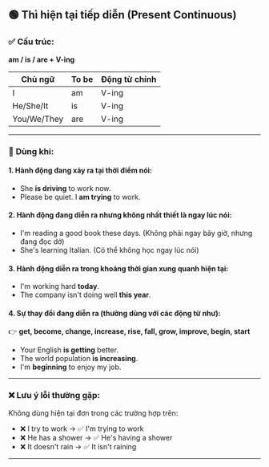 

## 🟢 **Thì hiện tại tiếp diễn (Present Continuous)**

### ✅ **Cấu trúc:**

**am / is / are + V-ing**

| Chủ ngữ     | To be | Động từ chính |
| ----------- | ----- | ------------- |
| I           | am    | V-ing         |
| He/She/It   | is    | V-ing         |
| You/We/They | are   | V-ing         |

---

### 📌 **Dùng khi:**

#### 1. **Hành động đang xảy ra tại thời điểm nói:**

* She **is driving** to work now.
* Please be quiet. I **am trying** to work.

#### 2. **Hành động đang diễn ra nhưng không nhất thiết là ngay lúc nói:**

* I'm reading a good book these days. (Không phải ngay bây giờ, nhưng đang đọc dở)
* She's learning Italian. (Có thể không học ngay lúc nói)

#### 3. **Hành động diễn ra trong khoảng thời gian xung quanh hiện tại:**

* I'm working hard **today**.
* The company isn't doing well **this year**.

#### 4. **Sự thay đổi đang diễn ra (thường dùng với các động từ như):**

👉 **get, become, change, increase, rise, fall, grow, improve, begin, start**

* Your English **is getting** better.
* The world population **is increasing**.
* I'm **beginning** to enjoy my job.

---

### ❌ **Lưu ý lỗi thường gặp:**

Không dùng hiện tại đơn trong các trường hợp trên:

* ❌ I try to work → ✅ I'm trying to work
* ❌ He has a shower → ✅ He's having a shower
* ❌ It doesn't rain → ✅ It isn't raining

---
